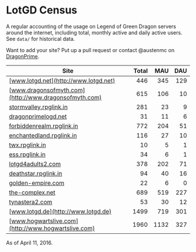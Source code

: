 # LotGD Census
A regular accounting of the usage on Legend of Green Dragon servers around the internet, including total, monthly active and daily active users. See `data/` for historical data.

Want to add your site? Put up a pull request or contact @austenmc on [DragonPrime](http://dragonprime.net).


Site | Total | MAU | DAU
--- | ---:| ---:| ---:
[www.lotgd.net](http://www.lotgd.net)|446|345|129
[www.dragonsofmyth.com](http://www.dragonsofmyth.com)|615|106|10
[stormvalley.rpglink.in](http://stormvalley.rpglink.in)|281|23|9
[dragonprimelogd.net](http://dragonprimelogd.net)|31|11|6
[forbiddenrealm.rpglink.in](http://forbiddenrealm.rpglink.in)|772|204|51
[enchantedland.rpglink.in](http://enchantedland.rpglink.in)|116|27|10
[twx.rpglink.in](http://twx.rpglink.in)|10|5|1
[ess.rpglink.in](http://ess.rpglink.in)|34|6|1
[lotgd4adults2.com](http://lotgd4adults2.com)|378|202|71
[deathstar.rpglink.in](http://deathstar.rpglink.in)|94|40|16
[golden-empire.com](http://golden-empire.com)|22|6|0
[the-complex.net](http://the-complex.net)|689|519|227
[tynastera2.com](http://tynastera2.com)|53|30|12
[www.lotgd.de](http://www.lotgd.de)|1499|719|301
[www.hogwartslive.com](http://www.hogwartslive.com)|1960|1132|327

As of April 11, 2016.
